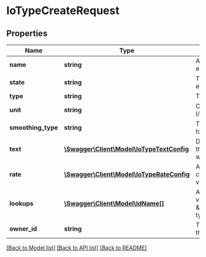 # IoTypeCreateRequest

## Properties
Name | Type | Description | Notes
------------ | ------------- | ------------- | -------------
**name** | **string** | A unique name for this entity | [optional] 
**state** | **string** | The current state of this entity | [optional] 
**type** | **string** | The type of the IO type | [optional] 
**unit** | **string** | Optional units that this I/O type is measured in | [optional] 
**smoothing_type** | **string** | The type of smoothing to apply to this input | [optional] 
**text** | [**\Swagger\Client\Model\IoTypeTextConfig**](IoTypeTextConfig.md) | Digital types can have their value substituted with the following text | [optional] 
**rate** | [**\Swagger\Client\Model\IoTypeRateConfig**](IoTypeRateConfig.md) | An optional rate conversion to do on this value | [optional] 
**lookups** | [**\Swagger\Client\Model\IdName[]**](IdName.md) | A dictionary of lookup values. Only relevant for \&quot;value_input\&quot; types. | [optional] 
**owner_id** | **string** | The client or vendor that owns this entity | 

[[Back to Model list]](../README.md#documentation-for-models) [[Back to API list]](../README.md#documentation-for-api-endpoints) [[Back to README]](../README.md)


